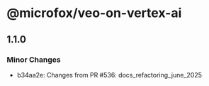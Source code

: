 # @microfox/veo-on-vertex-ai

## 1.1.0

### Minor Changes

- b34aa2e: Changes from PR #536: docs_refactoring_june_2025
